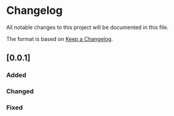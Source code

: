 # Changelog

All notable changes to this project will be documented in this file.

The format is based on [Keep a Changelog](https://keepachangelog.com/en/1.0.0/).


## [0.0.1] 

### Added

### Changed

### Fixed